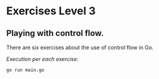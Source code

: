 # Exercises Level 3
## Playing with control flow.

There are six exercises about the use of control flow in Go.

*Execution per each exercise:*
```
go run main.go
```